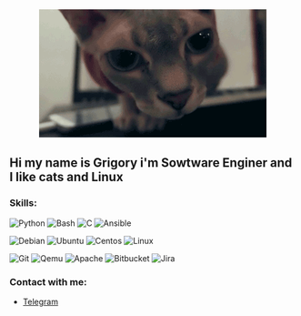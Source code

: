 <div id="header" align="center">
  <img src="https://github.com/pcade/pcade/blob/main/gif_git.gif"/>
</div>

## Hi my name is Grigory i'm Sowtware Enginer and I like cats and Linux

###  Skills:
![Python](https://img.shields.io/badge/--<COLOR>?style=social&logo=python)
![Bash](https://img.shields.io/badge/-Bash-white?style=)
![C](https://img.shields.io/badge/--<COLOR>?style=social&logo=C)
![Ansible](https://img.shields.io/badge/-Ansible-<COLOR>?style=social&logo=ansible)

![Debian](https://img.shields.io/badge/-Debian-<COLOR>?style=social&logo=debian)
![Ubuntu](https://img.shields.io/badge/-Ubuntu-<COLOR>?style=social&logo=Ubuntu)
![Centos](https://img.shields.io/badge/-Centos-<COLOR>?style=social&logo=Centos)
![Linux](https://img.shields.io/badge/-And_other_Linux-<COLOR>?style=social&logo=linux)

![Git](https://img.shields.io/badge/-Git-<COLOR>?style=social&logo=git)
![Qemu](https://img.shields.io/badge/-Qemu-<COLOR>?style=social&logo=qemu)
![Apache](https://img.shields.io/badge/-Apache-<COLOR>?style=social&logo=apache)
![Bitbucket](https://img.shields.io/badge/-Bitbucket-<COLOR>?style=social&logo=bitbucket)
![Jira](https://img.shields.io/badge/-Jira-<COLOR>?style=social&logo=jira)


###  Contact with me:
- [Telegram](https://img.shields.io/discourse/users?server=https%3A%2F%2Ft.me%2F%40pidgeycad)